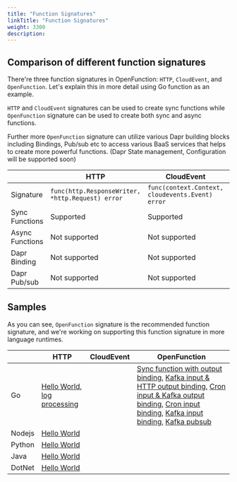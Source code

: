 ```yaml
---
title: "Function Signatures"
linkTitle: "Function Signatures"
weight: 3300
description: 
---
```


## Comparison of different function signatures

There're three function signatures in OpenFunction: `HTTP`, `CloudEvent`, and `OpenFunction`. Let's explain this in more detail using Go function as an example.

`HTTP` and `CloudEvent` signatures can be used to create sync functions while `OpenFunction` signature can be used to create both sync and async functions.

Further more `OpenFunction` signature can utilize various Dapr building blocks including Bindings, Pub/sub etc to access various BaaS services that helps to create more powerful functions. (Dapr State management, Configuration will be supported soon)

|           | HTTP | CloudEvent | OpenFunction |
|-----------|----------------|----------------------|------------------------|
| Signature | `func(http.ResponseWriter, *http.Request) error` | `func(context.Context, cloudevents.Event) error` | `func(ofctx.Context, []byte) (ofctx.Out, error)` |
| Sync Functions | Supported | Supported | Supported |
| Async Functions | Not supported | Not supported | Supported |
| Dapr Binding | Not supported | Not supported | Supported |
| Dapr Pub/sub | Not supported | Not supported | Supported |

## Samples

As you can see, `OpenFunction` signature is the recommended function signature, and we're working on supporting this function signature in more language runtimes.

|           | HTTP | CloudEvent | OpenFunction |
|-----------|----------------|----------------------|------------------------|
| Go        | [Hello World](https://github.com/OpenFunction/samples/tree/release-0.6/functions/knative/hello-world-go), [log processing](https://github.com/OpenFunction/samples/blob/main/functions/knative/logs-handler-function/LogsHandler.go) |  | [Sync function with output binding](https://github.com/OpenFunction/samples/tree/release-0.6/functions/knative/with-output-binding), [Kafka input & HTTP output binding](https://github.com/OpenFunction/samples/tree/release-0.6/functions/async/logs-handler-function), [Cron input & Kafka output binding](https://github.com/OpenFunction/samples/tree/release-0.6/functions/async/bindings/cron-input-kafka-output), [Cron input binding](https://github.com/OpenFunction/samples/tree/release-0.6/functions/async/bindings/cron-input), [Kafka input binding](https://github.com/OpenFunction/samples/tree/release-0.6/functions/async/bindings/kafka-input), [Kafka pubsub](https://github.com/OpenFunction/samples/tree/release-0.6/functions/async/pubsub) |
| Nodejs    | [Hello World](https://github.com/OpenFunction/samples/tree/release-0.6/functions/knative/hello-world-node) |  |  |
| Python    | [Hello World](https://github.com/OpenFunction/samples/tree/release-0.6/functions/knative/hello-world-python) |  |  |
| Java      | [Hello World](https://github.com/OpenFunction/samples/tree/release-0.6/functions/knative/hello-world-java) |  |  |
| DotNet    | [Hello World](https://github.com/OpenFunction/samples/tree/release-0.6/functions/knative/hello-world-dotnet) |  |  |